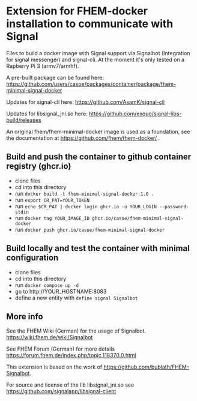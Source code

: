 # Extension for FHEM-docker installation to communicate with Signal

Files to build a docker image with Signal support via Signalbot (Integration for signal messenger) and signal-cli. At the moment it's only tested on a Rapberry Pi 3 (armv7/armhf).

A pre-built package can be found here: https://github.com/users/casoe/packages/container/package/fhem-minimal-signal-docker

Updates for signal-cli here: https://github.com/AsamK/signal-cli

Updates for libsignal_jni.so here: https://github.com/exquo/signal-libs-build/releases

An original fhem/fhem-minimal-docker image is used as a foundation, see the documentation at https://github.com/fhem/fhem-docker/ . 

## Build and push the container to github container registry (ghcr.io)

* clone files 
* cd into this directory
* run `docker build -t fhem-minimal-signal-docker:1.0 .`
* run `export CR_PAT=YOUR_TOKEN`
* run `echo $CR_PAT | docker login ghcr.io -u YOUR_LOGIN --password-stdin`
* run `docker tag YOUR_IMAGE_ID ghcr.io/casoe/fhem-minimal-signal-docker`
* run `docker push ghcr.io/casoe/fhem-minimal-signal-docker`

## Build locally and test the container with minimal configuration

* clone files 
* cd into this directory
* run `docker compose up -d`
* go to http://YOUR_HOSTNAME:8083
* define a new entity with  `define signal Signalbot`

## More info

See the FHEM Wiki (German) for the usage of Signalbot.
https://wiki.fhem.de/wiki/Signalbot

See FHEM Forum (German) for more details
https://forum.fhem.de/index.php/topic,118370.0.html

This extension is based on the work of https://github.com/bublath/FHEM-Signalbot.     

For source and license of the lib libsignal_jni.so see
https://github.com/signalapp/libsignal-client

